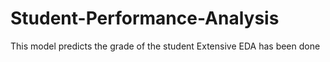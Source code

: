 # Student-Performance-Analysis
This model predicts the grade of the student
Extensive EDA has been done
